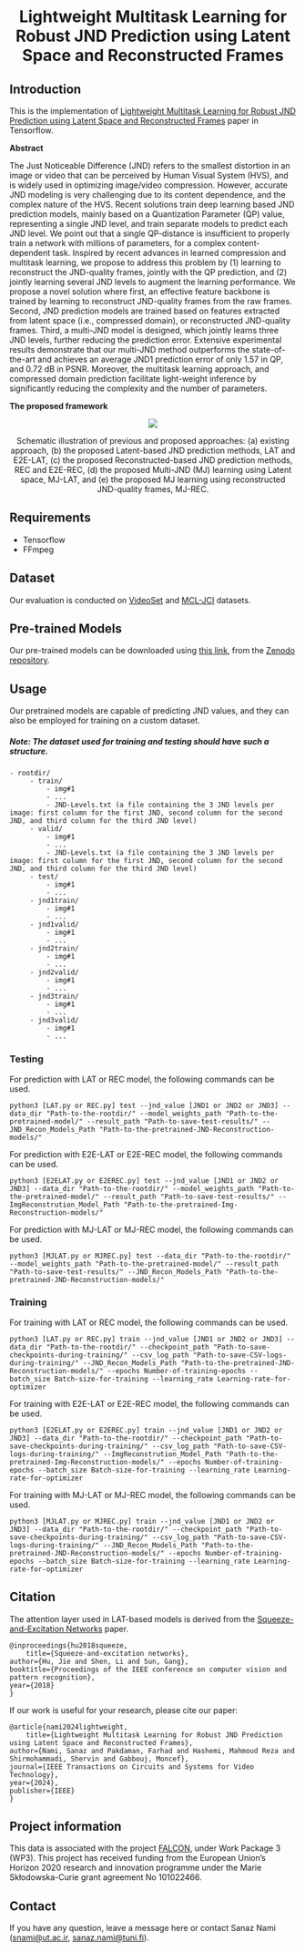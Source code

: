 <h1 align="center"> Lightweight Multitask Learning for Robust JND Prediction using Latent Space and Reconstructed Frames</h1>

## Introduction

This is the implementation of [Lightweight Multitask Learning for Robust JND Prediction using Latent Space and Reconstructed Frames](https://ieeexplore.ieee.org/document/10500870) paper in Tensorflow.

**Abstract**

The Just Noticeable Difference (JND) refers to the smallest distortion in an image or video that can be perceived by Human Visual System (HVS), and is widely used in optimizing image/video compression. However, accurate JND modeling is very challenging due to its content dependence, and the complex nature of the HVS. Recent solutions train deep learning based JND prediction models, mainly based on a Quantization Parameter (QP) value, representing a single JND level, and train separate models to predict each JND level. We point out that a single QP-distance is insufficient to properly train a network with millions of parameters, for a complex content-dependent task. Inspired by recent advances in learned compression and multitask learning, we propose to address this problem by (1) learning to reconstruct the JND-quality frames, jointly with the QP prediction, and (2) jointly learning several JND levels to augment the learning performance. We propose a novel solution where first, an effective feature backbone is trained by learning to reconstruct JND-quality frames from the raw frames. Second, JND prediction models are trained based on features extracted from latent space (i.e., compressed domain), or reconstructed JND-quality frames. Third, a multi-JND model is designed, which jointly learns three JND levels, further reducing the prediction error. Extensive experimental results demonstrate that our multi-JND method outperforms the state-of-the-art and achieves an average JND1 prediction error of only 1.57 in QP, and 0.72 dB in PSNR. Moreover, the multitask learning approach, and compressed domain prediction facilitate light-weight inference by significantly reducing the complexity and the number of parameters. 


**The proposed framework**
<p align="center">
  <img src="https://github.com/sanaznami/LASeR-JND/assets/59918141/8edce9b1-a6a6-440c-a468-374375cb7cb8">
</p>

<p align="center">Schematic illustration of previous and proposed approaches: (a) existing approach, (b) the proposed Latent-based JND prediction methods, LAT and E2E-LAT, (c) the proposed Reconstructed-based JND prediction methods, REC and E2E-REC, (d) the proposed Multi-JND (MJ) learning using Latent space, MJ-LAT, and (e) the proposed MJ learning using reconstructed JND-quality frames, MJ-REC.</p>


## Requirements

- Tensorflow
- FFmpeg


## Dataset

Our evaluation is conducted on [VideoSet](https://ieee-dataport.org/documents/videoset) and [MCL-JCI](https://mcl.usc.edu/mcl-jci-dataset/) datasets.


## Pre-trained Models
Our pre-trained models can be downloaded using [this link](https://zenodo.org/records/11080876/files/FALCON_IEEETCSVT2024_WP3_v1.0.zip?download=1), from the [Zenodo repository](https://zenodo.org/records/11080876).


## Usage
Our pretrained models are capable of predicting JND values, and they can also be employed for training on a custom dataset.
##### Note: The dataset used for training and testing should have such a structure.

    - rootdir/
         - train/
             - img#1
             - ...
             - JND-Levels.txt (a file containing the 3 JND levels per image: first column for the first JND, second column for the second JND, and third column for the third JND level)
         - valid/
             - img#1
             - ...
             - JND-Levels.txt (a file containing the 3 JND levels per image: first column for the first JND, second column for the second JND, and third column for the third JND level)
         - test/
             - img#1
             - ...
         - jnd1train/
             - img#1
             - ...
         - jnd1valid/
             - img#1
             - ...
         - jnd2train/
             - img#1
             - ...
         - jnd2valid/
             - img#1
             - ...
         - jnd3train/
             - img#1
             - ...
         - jnd3valid/
             - img#1
             - ...
	     
### Testing

For prediction with LAT or REC model, the following commands can be used.

    python3 [LAT.py or REC.py] test --jnd_value [JND1 or JND2 or JND3] --data_dir "Path-to-the-rootdir/" --model_weights_path "Path-to-the-pretrained-model/" --result_path "Path-to-save-test-results/" --JND_Recon_Models_Path "Path-to-the-pretrained-JND-Reconstruction-models/"

For prediction with E2E-LAT or E2E-REC model, the following commands can be used.

    python3 [E2ELAT.py or E2EREC.py] test --jnd_value [JND1 or JND2 or JND3] --data_dir "Path-to-the-rootdir/" --model_weights_path "Path-to-the-pretrained-model/" --result_path "Path-to-save-test-results/" --ImgReconstrution_Model_Path "Path-to-the-pretrained-Img-Reconstruction-models/"

For prediction with MJ-LAT or MJ-REC model, the following commands can be used.

    python3 [MJLAT.py or MJREC.py] test --data_dir "Path-to-the-rootdir/" --model_weights_path "Path-to-the-pretrained-model/" --result_path "Path-to-save-test-results/" --JND_Recon_Models_Path "Path-to-the-pretrained-JND-Reconstruction-models/"


### Training

For training with LAT or REC model, the following commands can be used.

    python3 [LAT.py or REC.py] train --jnd_value [JND1 or JND2 or JND3] --data_dir "Path-to-the-rootdir/" --checkpoint_path "Path-to-save-checkpoints-during-training/" --csv_log_path "Path-to-save-CSV-logs-during-training/" --JND_Recon_Models_Path "Path-to-the-pretrained-JND-Reconstruction-models/" --epochs Number-of-training-epochs --batch_size Batch-size-for-training --learning_rate Learning-rate-for-optimizer

For training with E2E-LAT or E2E-REC model, the following commands can be used.

    python3 [E2ELAT.py or E2EREC.py] train --jnd_value [JND1 or JND2 or JND3] --data_dir "Path-to-the-rootdir/" --checkpoint_path "Path-to-save-checkpoints-during-training/" --csv_log_path "Path-to-save-CSV-logs-during-training/" --ImgReconstrution_Model_Path "Path-to-the-pretrained-Img-Reconstruction-models/" --epochs Number-of-training-epochs --batch_size Batch-size-for-training --learning_rate Learning-rate-for-optimizer

For training with MJ-LAT or MJ-REC model, the following commands can be used.

    python3 [MJLAT.py or MJREC.py] train --jnd_value [JND1 or JND2 or JND3] --data_dir "Path-to-the-rootdir/" --checkpoint_path "Path-to-save-checkpoints-during-training/" --csv_log_path "Path-to-save-CSV-logs-during-training/" --JND_Recon_Models_Path "Path-to-the-pretrained-JND-Reconstruction-models/" --epochs Number-of-training-epochs --batch_size Batch-size-for-training --learning_rate Learning-rate-for-optimizer


## Citation

The attention layer used in LAT-based models is derived from the [Squeeze-and-Excitation Networks](https://openaccess.thecvf.com/content_cvpr_2018/html/Hu_Squeeze-and-Excitation_Networks_CVPR_2018_paper.html) paper.


    @inproceedings{hu2018squeeze,
    	title={Squeeze-and-excitation networks},
	author={Hu, Jie and Shen, Li and Sun, Gang},
	booktitle={Proceedings of the IEEE conference on computer vision and pattern recognition},
	year={2018}
    }


If our work is useful for your research, please cite our paper:

    @article{nami2024lightweight,
    	title={Lightweight Multitask Learning for Robust JND Prediction using Latent Space and Reconstructed Frames},
	author={Nami, Sanaz and Pakdaman, Farhad and Hashemi, Mahmoud Reza and Shirmohammadi, Shervin and Gabbouj, Moncef},
	journal={IEEE Transactions on Circuits and Systems for Video Technology},
	year={2024},
 	publisher={IEEE}
    }

## Project information

This data is associated with the project [FALCON](https://www.tuni.fi/en/research/falcon), under Work Package 3 (WP3). This project has received funding from the European Union’s Horizon 2020 research and innovation programme under the Marie Skłodowska-Curie grant agreement No 101022466.

## Contact

If you have any question, leave a message here or contact Sanaz Nami (snami@ut.ac.ir, sanaz.nami@tuni.fi).


